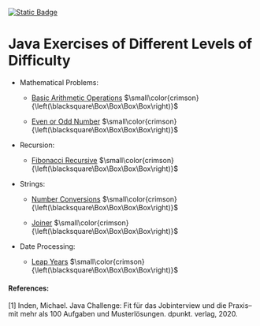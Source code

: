[![Static Badge](https://img.shields.io/badge/-Deutsche_Version-forestgreen)](https://github.com/ShantGananian/JavaProgrammierung/blob/master/README.de.md)
# Java Exercises of Different Levels of Difficulty

- Mathematical Problems:
 
  - [Basic Arithmetic Operations](https://github.com/ShantGananian/JavaProgrammierung/tree/master/sehr%20leicht/Mathematische%20Aufgaben/Grundrechenarten) $\small\color{crimson}{\left(\blacksquare\Box\Box\Box\Box\right)}$

  - [Even or Odd Number](https://github.com/ShantGananian/JavaProgrammierung/tree/master/sehr%20leicht/Mathematische%20Aufgaben/GeradeOderUngeradeZahl) $\small\color{crimson}{\left(\blacksquare\Box\Box\Box\Box\right)}$

- Recursion:
  
  - [Fibonacci Recursive](https://github.com/ShantGananian/JavaProgrammierung/tree/master/sehr%20leicht/Rekursion/FibonacciRekursiv) $\small\color{crimson}{\left(\blacksquare\Box\Box\Box\Box\right)}$

- Strings:
  
  - [Number Conversions](https://github.com/ShantGananian/JavaProgrammierung/tree/master/sehr%20leicht/Strings/Zahlenumwandlungen) $\small\color{crimson}{\left(\blacksquare\Box\Box\Box\Box\right)}$

  - [Joiner](https://github.com/ShantGananian/JavaProgrammierung/tree/master/sehr%20leicht/Strings/Joiner) $\small\color{crimson}{\left(\blacksquare\Box\Box\Box\Box\right)}$
 
- Date Processing:

  - [Leap Years](https://github.com/ShantGananian/JavaProgrammierung/tree/master/sehr%20leicht/Datumsverarbeitung/Schaltjahre) $\small\color{crimson}{\left(\blacksquare\Box\Box\Box\Box\right)}$


#### References:
<a id="1">[1]</a>
Inden, Michael. Java Challenge: Fit für das Jobinterview und die Praxis–mit mehr als 100 Aufgaben und Musterlösungen. dpunkt. verlag, 2020.

